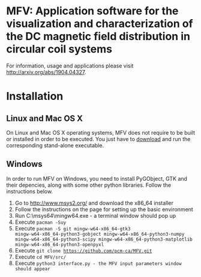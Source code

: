 # MFV: Application software for the visualization and characterization of the DC magnetic field distribution in circular coil systems

For information, usage and applications please visit http://arxiv.org/abs/1904.04327.


Installation
============

Linux and Mac OS X
-------------------

On Linux and Mac OS X operating systems, MFV does not require to be built or installed in order to be executed. You just have to <a href="https://github.com/pcm-ca/MFV/tree/master/Executables">download</a> and run the corresponding stand-alone executable.

Windows
-------

In order to run MFV on Windows, you need to install PyGObject, GTK and their depencies, along with some other python libraries. Follow the instructions below.

1. Go to http://www.msys2.org/ and download the x86_64 installer
2. Follow the instructions on the page for setting up the basic environment
3. Run C:\msys64\mingw64.exe - a terminal window should pop up
4. Execute <code>pacman -Suy</code>
5. Execute <code>pacman -S git mingw-w64-x86_64-gtk3 mingw-w64-x86_64-python3-gobject mingw-w64-x86_64-python3-numpy mingw-w64-x86_64-python3-scipy mingw-w64-x86_64-python3-matplotlib mingw-w64-x86_64-python3-openpyxl</code>
6. Execute <code>git clone https://github.com/pcm-ca/MFV.git</code>
7. Execute <code>cd MFV/src/</code>
8. Execute <code>python3 interface.py - the MFV input parameters window should appear</code>


